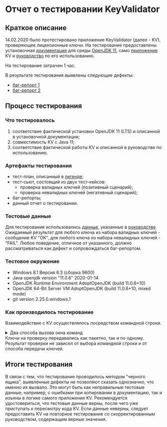 # Отчет о тестировании KeyValidator 

## Краткое описание

  14.02.2020 было протестировано приложение KeyValidator (далее - KV), проверяющее лицензионные ключи. На тестирование предоставлены установочная [документация](https://github.com/netology-code/javaqa-homeworks/blob/master/intro/openjdk11-manual.md) для среды [OpenJDK 11](https://adoptopenjdk.net/), само [приложение](https://github.com/netology-code/javaqa-homeworks/blob/master/intro/artifacts/KeyValidator.class) KV и [руководство](https://github.com/netology-code/javaqa-homeworks/blob/master/intro/user-manual.md) по его использованию. 

  На тестирование затрачен 1 час.

  В результате тестирования выявлены следующие дефекты:
* [баг-репорт 1](https://github.com/sergsemenov/Java1.1-homework-1/issues/1)
* [баг-репорт 2](https://github.com/sergsemenov/Java1.1-homework-1/issues/2)

## Процесс тестирования

### Что тестировалось
1. соответствие фактической установки OpenJDK 11 (LTS) и описанной в установочной документации;
1. совместимость KV с Java 11;
1. соответствие фактической работы KV и описанной в руководстве по использованию.

### Артефакты тестирования
* тест-план, описанный в [легенде](https://github.com/netology-code/javaqa-homeworks/tree/master/intro#%D0%BB%D0%B5%D0%B3%D0%B5%D0%BD%D0%B4%D0%B0);
* тест-сьют, состоящий из двух тест-кейсов: 
    * проверка валидных ключей (позитивный сценарий);
    * проверка невалидных ключей (негативный сценарий);
* баг-репорты;
* данный отчет о тестировании.

### Тестовые данные
  Для тестирования использовались [данные](https://github.com/netology-code/javaqa-homeworks/blob/master/intro/user-manual.md#%D0%BA%D0%BB%D1%8E%D1%87%D0%B8-%D0%B4%D0%BB%D1%8F-%D0%BF%D1%80%D0%BE%D0%B2%D0%B5%D1%80%D0%BA%D0%B8), указанные в [руководстве](https://github.com/netology-code/javaqa-homeworks/blob/master/intro/user-manual.md). Ожидаемый результат для любого ключа из набора валидных ключей - сообщение KV "OK", для любого ключа из набора невалидных ключей - "FAIL". Любое поведение, отличное от указанного, должно рассматриваться как дефект и сопровождаться баг-репортом.

### Тестовое окружение
* Windows 8.1 Версия 6.3 (сборка 9600)
* Java openjdk version "11.0.6" 2020-01-14
* OpenJDK Runtime Environment AdoptOpenJDK (build 11.0.6+10)
* OpenJDK 64-Bit Server VM AdoptOpenJDK (build 11.0.6+10, mixed mode)
* git version 2.25.0.windows.1

### Как производилось тестирование
Взаимодействие с KV осуществлялось посредством командной строки. 

<details>
  <summary> Два способа вызова окна команд</summary>

  * кликнуть правой кнопкой мыши на каталоге, где расположен файл KeyValidator.class, в контектном меню выбрать "git bash here";
  * с нажатой клавишей Shift кликнуть на названии каталога, где расположен файл KeyValidator.class, и выбрать "Открыть окно команд".
</details>
Ключи на проверку передавались как пакетно, так и по одному. Результат проверки не зависел от выбора командной строки и от способа передачи ключей.

## Итоги тестирования
  В связи с тем, что тестирование проводилось методом "черного ящика", выявленные дефекты не позволяют сказать однозначно, что именно их вызвало. Это могут быть как неправильные тестовые данные, например, с ошибками при копировании в документацию, так и изъяны в логике самого приложения KV. Рекомендуется удостовериться, что тестовые данные верны, после чего уже приступать к пересмотру кода KV. Если данные неверны, следует предоставить KV на повторное тестирование со скорректированным руководством, содержащим верные значения.




